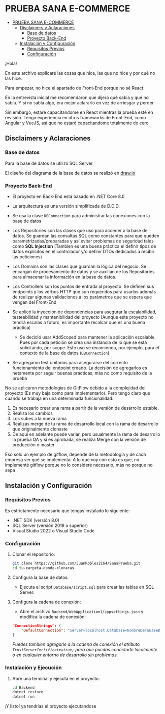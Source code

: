 # PRUEBA SANA E-COMMERCE


- [PRUEBA SANA E-COMMERCE](#prueba-sana-e-commerce)
  - [Disclaimers y Aclaraciones](#disclaimers-y-aclaraciones)
    - [Base de datos](#base-de-datos)
    - [Proyecto Back-End](#proyecto-back-end)
  - [Instalación y Configuración](#instalación-y-configuración)
    - [Requisitos Previos](#requisitos-previos)
    - [Configuración](#configuración)

¡Hola!

En este archivo explicaré las cosas que hice, las que no hice y por qué no las hice.

Para empezar, no hice el apartado de Front-End porque no sé React.

En la entrevista inicial me recomendaron que dijera qué sabía y qué no sabía. Y si no sabía algo, era mejor aclararlo en vez de arriesgar y perder.

Sin embargo, estaré capacitandome en React mientras la prueba esté en revisión. Tengo experiencia en otros frameworks de Front-End, como Angular y VueJS, así que no estaré capacitandome totalmente de cero

## Disclaimers y Aclaraciones

### Base de datos

Para la base de datos se utilizó SQL Server.

El diseño del diagrama de la base de datos se realizó en [draw.io](https://app.diagrams.net)


### Proyecto Back-End

* El proyecto en Back-End está basado en .NET Core 8.0

* La arquitectura es una versión simplificada de D.D.D.

* Se usa la clase `DBConnection` para administrar las conexiones con la base de datos

* Los Repositories son las clases que uso para acceder a la base de datos. Se guardan las consultas SQL como constantes para que queden parametrizadas/preparadas y así evitar problemas de seguridad tales como **SQL Injection** (Tambien es una buena práctica el definir tipos de datos explicitos en el controlador y/o definir DTOs dedicados a recibir las peticiones)
  
* Los Domains son las clases que guardan la lógica del negocio. Se encargan de procesamiento de datos y se auxilian de los Repositories para almacenar la información en la base de datos.
  
* Los Controllers son los puntos de entrada al proyecto. Se definen sus endpoints y los verbos HTTP que son requeridos para usarlos además de realizar algunas validaciones a los parámetros que se espera que vengan del Front-End
  
* Se aplicó la inyección de dependencias para asegurar la escalabilidad, testeabilidad y mantenibilidad del proyecto (Aunque este proyecto no tendrá escalas a futuro, es importante recalcar que es una buena práctica)
  * Se decidió usar AddScoped para mantener la aplicación escalable. Pues por cada petición se crea una instancia de lo que se está solicitando, por scope. Este uso se recomienda, por ejemplo, para el contexto de la base de datos (`DBConnection`)
* Se agregaron test unitarios para asegurarse del correcto funcionamiento del endpoint creado. La decisión de agregarlos es netamente por seguir buenas prácticas, más no como requisito de la prueba

No se aplicaron metodologías de GitFlow debido a la complejidad del proyecto (Es muy baja como para implementarlo). Pero tengo claro que cuando se trabaja en una determinada funcionalidad:
1. Es necesario crear una rama a partir de la versión de desarrollo estable.
2. Realiza los cambios
3. Los subes a la nueva rama
4. Realizas merge de tu rama de desarrollo local con la rama de desarrollo que originalmente clonaste
5. De aquí en adelante puede variar, pero usualmente la rama de desarrollo la prueba QA y si es aprobada, se realiza Merge con la versión de producción o master
   
Eso solo un ejemplo de gitflow, depende de la metodología y de cada empresa ver qué se implementa. A lo que voy con esto es que, no implementé gitflow porque no lo consideré necesario, más no porque no sepa

## Instalación y Configuración

### Requisitos Previos

Es estrictamente necesario que tengas instalado lo siguiente:

- .NET SDK (versión 8.0)
- SQL Server (versión 2019 o superior)
- Visual Studio 2022 o Visual Studio Code

### Configuración

1. Clonar el repositorio:
   ```bash
   git clone https://github.com/JuanRobles2164/SanaPrueba.git
   cd tu-carpeta-donde-clonaras

2. Configura la base de datos:

   * Ejecuta el script `Database/script.sql` para crear las tablas en SQL Server.
  
3. Configura la cadena de conexión:

   * Abre el archivo `Backend/WebApplication1/appsettings.json` y modifica la cadena de conexión:
    ```json
    "ConnectionStrings": {
        "DefaultConnection": "Server=localhost;Database=NombreDeTuBaseDeDatos;Trusted_Connection=True;"
    }
    ```
    _Puedes tambien agregarle a la cadena de conexión el atributo `TrustServerCertificate=true;` para que puedas conectarte localmente o en cualquier entorno de desarrollo sin problemas._

### Instalación y Ejecución

1. Abre una terminal y ejecuta en el proyecto:
   ```bash
   cd Backend
   dotnet restore
   dotnet run
   ```

¡Y listo! ya tendrías el proyecto ejecutandose

